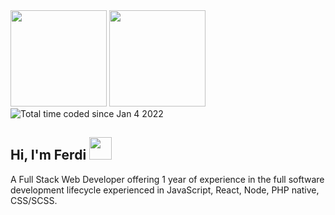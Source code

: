 <!--
**ferdianqbl/ferdianqbl** is a ✨ _special_ ✨ repository because its `README.md` (this file) appears on your GitHub profile.

Here are some ideas to get you started:

- 🔭 I’m currently working on ...
- 🌱 I’m currently learning ...
- 👯 I’m looking to collaborate on ...
- 🤔 I’m looking for help with ...
- 💬 Ask me about ...
- 📫 How to reach me: ...
- 😄 Pronouns: ...
- ⚡ Fun fact: ...
-->

<div>
  <img height="154" src="https://github-readme-stats.vercel.app/api?username=ferdianqbl&show_icons=true&theme=react&count_private=true&hide=contribs" />
  <img height="154" src="https://github-readme-stats.vercel.app/api/top-langs/?username=ferdianqbl&layout=compact&theme=react&hide=php&langs_count=6" />
<!--   <img height="150" src="https://github-readme-stats.vercel.app/api/wakatime?username=ferdianqbl&layout=compact&theme=react&langs_count=6" /> -->
  <img height: "150" src="https://wakatime.com/badge/user/e064e36e-05b2-4e63-8f68-2db7a3ba8c83.svg" alt="Total time coded since Jan 4 2022" />
</div>

## Hi, I'm Ferdi <img src="https://user-images.githubusercontent.com/10743728/100195412-e2ca3780-2f29-11eb-98b0-26af8496f704.gif" width="36px" /> 
A Full Stack Web Developer offering 1 year of experience in the full software development lifecycle experienced in JavaScript, React, Node, PHP native, CSS/SCSS.
